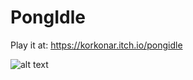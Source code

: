 # PongIdle

Play it at:
https://korkonar.itch.io/pongidle

![alt text](https://github.com/korkonar/PongIdle/blob/[branch]/image.jpg?raw=true)
